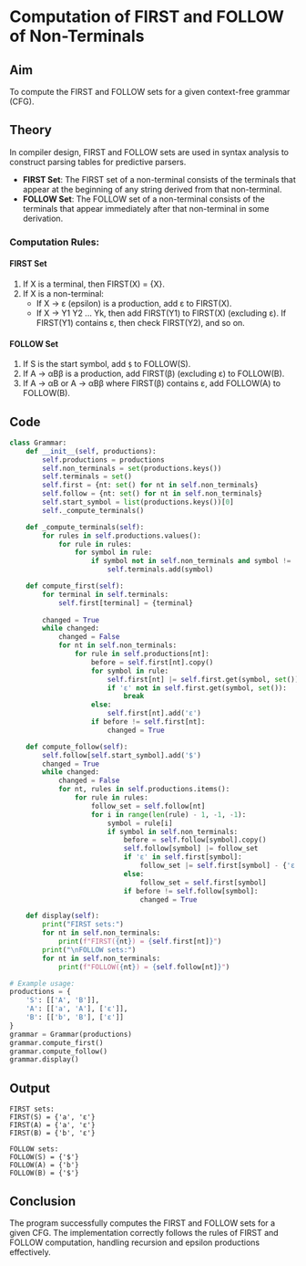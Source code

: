 # Computation of FIRST and FOLLOW of Non-Terminals

## Aim

To compute the FIRST and FOLLOW sets for a given context-free grammar (CFG).

## Theory

In compiler design, FIRST and FOLLOW sets are used in syntax analysis to construct parsing tables for predictive parsers.

- **FIRST Set**: The FIRST set of a non-terminal consists of the terminals that appear at the beginning of any string derived from that non-terminal.
- **FOLLOW Set**: The FOLLOW set of a non-terminal consists of the terminals that appear immediately after that non-terminal in some derivation.

### Computation Rules:

#### FIRST Set

1. If X is a terminal, then FIRST(X) = {X}.
2. If X is a non-terminal:
   - If X → ε (epsilon) is a production, add ε to FIRST(X).
   - If X → Y1 Y2 ... Yk, then add FIRST(Y1) to FIRST(X) (excluding ε). If FIRST(Y1) contains ε, then check FIRST(Y2), and so on.

#### FOLLOW Set

1. If S is the start symbol, add `$` to FOLLOW(S).
2. If A → αBβ is a production, add FIRST(β) (excluding ε) to FOLLOW(B).
3. If A → αB or A → αBβ where FIRST(β) contains ε, add FOLLOW(A) to FOLLOW(B).

## Code

```python
class Grammar:
    def __init__(self, productions):
        self.productions = productions
        self.non_terminals = set(productions.keys())
        self.terminals = set()
        self.first = {nt: set() for nt in self.non_terminals}
        self.follow = {nt: set() for nt in self.non_terminals}
        self.start_symbol = list(productions.keys())[0]
        self._compute_terminals()

    def _compute_terminals(self):
        for rules in self.productions.values():
            for rule in rules:
                for symbol in rule:
                    if symbol not in self.non_terminals and symbol != 'ε':
                        self.terminals.add(symbol)

    def compute_first(self):
        for terminal in self.terminals:
            self.first[terminal] = {terminal}
        
        changed = True
        while changed:
            changed = False
            for nt in self.non_terminals:
                for rule in self.productions[nt]:
                    before = self.first[nt].copy()
                    for symbol in rule:
                        self.first[nt] |= self.first.get(symbol, set()) - {'ε'}
                        if 'ε' not in self.first.get(symbol, set()):
                            break
                    else:
                        self.first[nt].add('ε')
                    if before != self.first[nt]:
                        changed = True

    def compute_follow(self):
        self.follow[self.start_symbol].add('$')
        changed = True
        while changed:
            changed = False
            for nt, rules in self.productions.items():
                for rule in rules:
                    follow_set = self.follow[nt]
                    for i in range(len(rule) - 1, -1, -1):
                        symbol = rule[i]
                        if symbol in self.non_terminals:
                            before = self.follow[symbol].copy()
                            self.follow[symbol] |= follow_set
                            if 'ε' in self.first[symbol]:
                                follow_set |= self.first[symbol] - {'ε'}
                            else:
                                follow_set = self.first[symbol]
                            if before != self.follow[symbol]:
                                changed = True

    def display(self):
        print("FIRST sets:")
        for nt in self.non_terminals:
            print(f"FIRST({nt}) = {self.first[nt]}")
        print("\nFOLLOW sets:")
        for nt in self.non_terminals:
            print(f"FOLLOW({nt}) = {self.follow[nt]}")

# Example usage:
productions = {
    'S': [['A', 'B']],
    'A': [['a', 'A'], ['ε']],
    'B': [['b', 'B'], ['ε']]
}
grammar = Grammar(productions)
grammar.compute_first()
grammar.compute_follow()
grammar.display()
```

## Output

```
FIRST sets:
FIRST(S) = {'a', 'ε'}
FIRST(A) = {'a', 'ε'}
FIRST(B) = {'b', 'ε'}

FOLLOW sets:
FOLLOW(S) = {'$'}
FOLLOW(A) = {'b'}
FOLLOW(B) = {'$'}
```

## Conclusion

The program successfully computes the FIRST and FOLLOW sets for a given CFG. The implementation correctly follows the rules of FIRST and FOLLOW computation, handling recursion and epsilon productions effectively.


